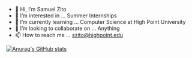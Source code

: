 - 👋 Hi, I’m Samuel Zito
- 👀 I’m interested in ... Summer Internships 
- 🌱 I’m currently learning ... Computer Science at High Point University
- 💞️ I’m looking to collaborate on ... Anything
- 📫 How to reach me ... szito@highpoint.edu 

[![Anurag's GitHub stats](https://github-readme-stats.vercel.app/api?username=anuraghazra)](https://github.com/anuraghazra/github-readme-stats)

